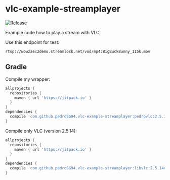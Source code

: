 # vlc-example-streamplayer

[![Release](https://jitpack.io/v/pedroSG94/vlc-example-streamplayer.svg)](https://jitpack.io/#pedroSG94/vlc-example-streamplayer)

Example code how to play a stream with VLC.

Use this endpoint for test:

```
rtsp://wowzaec2demo.streamlock.net/vod/mp4:BigBuckBunny_115k.mov
```

## Gradle
Compile my wrapper:

```gradle
allprojects {
  repositories {
    maven { url 'https://jitpack.io' }
  }
}
dependencies {
  compile 'com.github.pedroSG94.vlc-example-streamplayer:pedrovlc:2.5.14v3'
}
```

Compile only VLC (version 2.5.14):

```gradle
allprojects {
  repositories {
    maven { url 'https://jitpack.io' }
  }
}
dependencies {
  compile 'com.github.pedroSG94.vlc-example-streamplayer:libvlc:2.5.14v3'
}
```